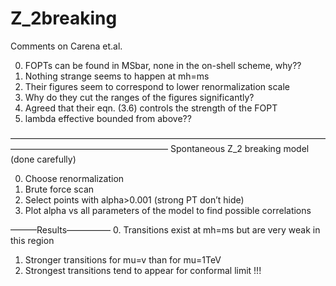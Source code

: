 # Z_2breaking




Comments on Carena et.al. 

0. FOPTs can be found in MSbar, none in the on-shell scheme, why??
1. Nothing strange seems to happen at mh=ms
2. Their figures seem to correspond to lower renormalization scale
3. Why do they cut the ranges of the figures significantly?
4. Agreed that their eqn. (3.6) controls the strength of the FOPT
5. lambda effective bounded from above??



————————————————————————————————————
——————————————————
Spontaneous Z_2 breaking model (done carefully)

0. Choose renormalization
1. Brute force scan
2. Select points with alpha>0.001 (strong PT don’t hide)
3. Plot alpha vs all parameters of the model to find possible correlations

———Results—————
0. Transitions exist at mh=ms but are very weak in this region
1. Stronger transitions for mu=v than for  mu=1TeV
2. Strongest transitions tend to appear for conformal limit  !!!
